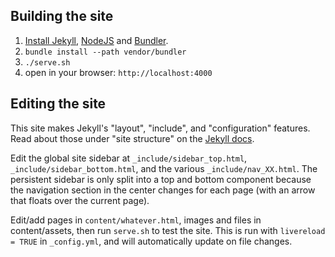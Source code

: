 
## Building the site

1. [Install Jekyll](http://jekyllrb.com), [NodeJS](https://nodejs.org/) and [Bundler](http://bundler.io/).
4. `bundle install --path vendor/bundler`
5. `./serve.sh`
6. open in your browser: `http://localhost:4000`

## Editing the site

This site makes Jekyll's "layout", "include", and "configuration" features. Read about those under "site structure" on the [Jekyll docs](https://jekyllrb.com/docs/structure/).

Edit the global site sidebar at `_include/sidebar_top.html`, `_include/sidebar_bottom.html`, and the various `_include/nav_XX.html`. The persistent sidebar is only split into a top and bottom component because the navigation section in the center changes for each page (with an arrow that floats over the current page).

Edit/add pages in `content/whatever.html`, images and files in content/assets, then run `serve.sh` to test the site. This is run with `livereload = TRUE` in `_config.yml`, and will automatically update on file changes.
